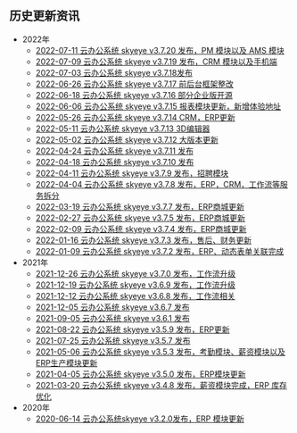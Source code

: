 
## 历史更新资讯

- 2022年
  - [2022-07-11 云办公系统 skyeye v3.7.20 发布，PM 模块以及 AMS 模块](https://www.oschina.net/news/202516)
  - [2022-07-09 云办公系统 skyeye v3.7.19 发布，CRM 模块以及手机端](https://www.oschina.net/news/202380/skyeye-3-7-19-released)
  - [2022-07-03 云办公系统 skyeye v3.7.18发布](https://www.oschina.net/news/201689)
  - [2022-06-26 云办公系统 skyeye v3.7.17 前后台框架整改](https://www.oschina.net/news/201128/skyeye-3-7-17-released)
  - [2022-06-18 云办公系统 skyeye v3.7.16 部分企业版开源](https://www.oschina.net/news/199982)
  - [2022-06-06 云办公系统 skyeye v3.7.15 报表模块更新，新增体验地址](https://www.oschina.net/news/198617/win10-skyeye-3-7-15-released)
  - [2022-05-26 云办公系统 skyeye v3.7.14 CRM，ERP更新](https://www.oschina.net/news/197406)
  - [2022-05-11 云办公系统 skyeye v3.7.13 3D编辑器](https://www.oschina.net/news/195211/skyeye-3-7-13-released)
  - [2022-05-02 云办公系统 skyeye v3.7.12 大版本更新](https://www.oschina.net/news/193966/skyeye-3-7-12-released)
  - [2022-04-24 云办公系统 skyeye v3.7.11 发布](https://www.oschina.net/news/192638/skyeye-3-7-11-released)
  - [2022-04-18 云办公系统 skyeye v3.7.10 发布](https://www.oschina.net/news/191713)
  - [2022-04-11 云办公系统 skyeye v3.7.9 发布，招聘模块](https://www.oschina.net/news/190609)
  - [2022-04-04 云办公系统 skyeye v3.7.8 发布，ERP，CRM，工作流等服务拆分](https://www.oschina.net/news/189708/skyeye-3-7-8-released)
  - [2022-03-19 云办公系统 skyeye v3.7.7 发布，ERP商城更新](https://www.oschina.net/news/187181/win10-skyeye-3-7-7-released)
  - [2022-02-27 云办公系统 skyeye v3.7.5 发布，ERP商城更新](https://www.oschina.net/news/184255)
  - [2022-02-09 云办公系统 skyeye v3.7.4 发布，ERP商城更新](https://www.oschina.net/news/181631/skyeye-3-7-4-released)
  - [2022-01-16 云办公系统 skyeye v3.7.3 发布，售后、财务更新](https://www.oschina.net/news/178728/skyeye-3-7-3-released)
  - [2022-01-09 云办公系统 skyeye v3.7.2 发布，ERP、动态表单关联完成](https://www.oschina.net/news/177674/win10-skyeye-3-7-2-released)
- 2021年
  - [2021-12-26 云办公系统 skyeye v3.7.0 发布，工作流升级](https://www.oschina.net/news/175621/skyeye-3-7-0-released)
  - [2021-12-19 云办公系统 skyeye v3.6.9 发布，工作流升级](https://www.oschina.net/news/174448/skyeye-3-6-9-released)
  - [2021-12-12 云办公系统 skyeye v3.6.8 发布，工作流相关](https://www.oschina.net/news/173268/skyeye-3-6-8-released)
  - [2021-12-05 云办公系统 skyeye v3.6.7 发布](https://www.oschina.net/news/172093/win10-skyeye-3-6-7-released)
  - [2021-09-05 云办公系统 skyeye v3.6.1 发布](https://www.oschina.net/news/158747/skyeye-3-6-1-released)
  - [2021-08-22 云办公系统 skyeye v3.5.9 发布，ERP更新](https://www.oschina.net/news/156726/skyeye-3-5-9-released)
  - [2021-07-25 云办公系统 skyeye v3.5.7 发布](https://www.oschina.net/news/152048/skyeye-3-5-7-released)
  - [2021-05-06 云办公系统 skyeye v3.5.3 发布，考勤模块、薪资模块以及ERP生产模块更新](https://www.oschina.net/news/140187/skyeye-3-5-3-released)
  - [2021-04-05 云办公系统 skyeye v3.5.0 发布，ERP模块更新](https://www.oschina.net/news/135014)
  - [2021-03-20 云办公系统 skyeye v3.4.8 发布，薪资模块完成，ERP 库存优化](https://www.oschina.net/news/132939/skyeye-3-4-8-released)
- 2020年
    - [2020-06-14 云办公系统skyeye v3.2.0发布，ERP 模块更新](https://www.oschina.net/news/116422/skyeye-3-2-0-released)


